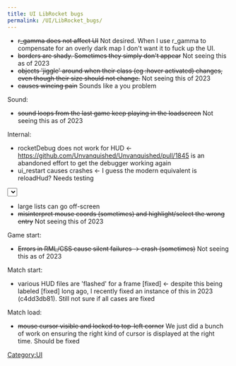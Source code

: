 ```yaml
---
title: UI LibRocket bugs
permalink: /UI/LibRocket_bugs/
---
```


- <s>r_gamma does not affect UI</s> Not desired. When I use r_gamma to
  compensate for an overly dark map I don't want it to fuck up the UI.
- <s>borders are shady. Sometimes they simply don't appear</s> Not
  seeing this as of 2023
- <s>objects 'jiggle' around when their class (eg :hover activated)
  changes, even though their size should not change.</s> Not seeing this
  of 2023
- <s>causes wincing pain</s> Sounds like a you problem

Sound:

- <s>sound loops from the last game keep playing in the loadscreen</s>
  Not seeing this as of 2023

Internal:

- rocketDebug does not work for HUD \<-
  <https://github.com/Unvanquished/Unvanquished/pull/1845> is an
  abandoned effort to get the debugger working again
- ui_restart causes crashes \<- I guess the modern equivalent is
  reloadHud? Needs testing

<select> Drop-down menus:

- large lists can go off-screen
- <s>misinterpret mouse coords (sometimes) and highlight/select the
  wrong entry</s> Not seeing this of 2023

Game start:

- <s>Errors in RML/CSS cause silent failures -\> crash (sometimes)</s>
  Not seeing this as of 2023

Match start:

- various HUD files are 'flashed' for a frame \[fixed\] \<- despite this
  being labeled \[fixed\] long ago, I recently fixed an instance of this
  in 2023 (c4dd3db81). Still not sure if all cases are fixed

Match load:

- <s>mouse cursor visible and locked to top-left corner</s> We just did
  a bunch of work on ensuring the right kind of cursor is displayed at
  the right time. Should be fixed

[Category:UI](Category:UI "wikilink")